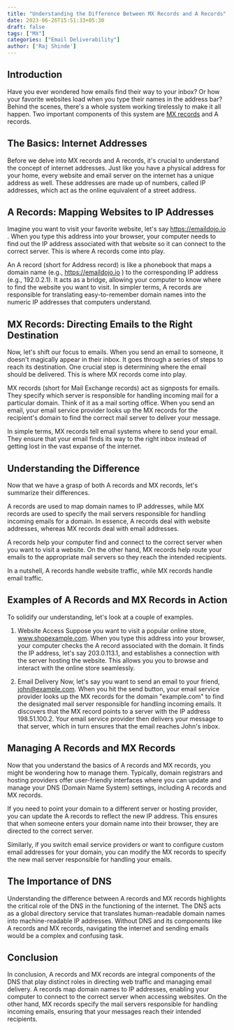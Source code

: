 ```yaml
---
title: "Understanding the Difference Between MX Records and A Records"
date: 2023-06-26T15:51:33+05:30
draft: false
tags: ["MX"]
categories: ["Email Deliverability"]
author: ['Raj Shinde']
---
```


## Introduction

Have you ever wondered how emails find their way to your inbox? Or how your favorite websites load when you type their names in the address bar? Behind the scenes, there's a whole system working tirelessly to make it all happen. Two important components of this system are [MX records](https://emaildojo.io/mx-record-lookup) and A records.

## The Basics: Internet Addresses

Before we delve into MX records and A records, it's crucial to understand the concept of internet addresses. Just like you have a physical address for your home, every website and email server on the internet has a unique address as well. These addresses are made up of numbers, called IP addresses, which act as the online equivalent of a street address.

## A Records: Mapping Websites to IP Addresses

Imagine you want to visit your favorite website, let's say https://emaildojo.io . When you type this address into your browser, your computer needs to find out the IP address associated with that website so it can connect to the correct server. This is where A records come into play.

An A record (short for Address record) is like a phonebook that maps a domain name (e.g., https://emaildojo.io ) to the corresponding IP address (e.g., 192.0.2.1). It acts as a bridge, allowing your computer to know where to find the website you want to visit. In simpler terms, A records are responsible for translating easy-to-remember domain names into the numeric IP addresses that computers understand.

## MX Records: Directing Emails to the Right Destination

Now, let's shift our focus to emails. When you send an email to someone, it doesn't magically appear in their inbox. It goes through a series of steps to reach its destination. One crucial step is determining where the email should be delivered. This is where MX records come into play.

MX records (short for Mail Exchange records) act as signposts for emails. They specify which server is responsible for handling incoming mail for a particular domain. Think of it as a mail sorting office. When you send an email, your email service provider looks up the MX records for the recipient's domain to find the correct mail server to deliver your message.

In simple terms, MX records tell email systems where to send your email. They ensure that your email finds its way to the right inbox instead of getting lost in the vast expanse of the internet.

## Understanding the Difference

Now that we have a grasp of both A records and MX records, let's summarize their differences.

A records are used to map domain names to IP addresses, while MX records are used to specify the mail servers responsible for handling incoming emails for a domain. In essence, A records deal with website addresses, whereas MX records deal with email addresses.

A records help your computer find and connect to the correct server when you want to visit a website. On the other hand, MX records help route your emails to the appropriate mail servers so they reach the intended recipients.

In a nutshell, A records handle website traffic, while MX records handle email traffic.

## Examples of A Records and MX Records in Action

To solidify our understanding, let's look at a couple of examples.

1. Website Access
Suppose you want to visit a popular online store, www.shopexample.com. When you type this address into your browser, your computer checks the A record associated with the domain. It finds the IP address, let's say 203.0.113.1, and establishes a connection with the server hosting the website. This allows you you to browse and interact with the online store seamlessly.

2. Email Delivery
Now, let's say you want to send an email to your friend, john@example.com. When you hit the send button, your email service provider looks up the MX records for the domain "example.com" to find the designated mail server responsible for handling incoming emails. It discovers that the MX record points to a server with the IP address 198.51.100.2. Your email service provider then delivers your message to that server, which in turn ensures that the email reaches John's inbox.

## Managing A Records and MX Records

Now that you understand the basics of A records and MX records, you might be wondering how to manage them. Typically, domain registrars and hosting providers offer user-friendly interfaces where you can update and manage your DNS (Domain Name System) settings, including A records and MX records.

If you need to point your domain to a different server or hosting provider, you can update the A records to reflect the new IP address. This ensures that when someone enters your domain name into their browser, they are directed to the correct server.

Similarly, if you switch email service providers or want to configure custom email addresses for your domain, you can modify the MX records to specify the new mail server responsible for handling your emails.

## The Importance of DNS

Understanding the difference between A records and MX records highlights the critical role of the DNS in the functioning of the internet. The DNS acts as a global directory service that translates human-readable domain names into machine-readable IP addresses. Without DNS and its components like A records and MX records, navigating the internet and sending emails would be a complex and confusing task.

## Conclusion

In conclusion, A records and MX records are integral components of the DNS that play distinct roles in directing web traffic and managing email delivery. A records map domain names to IP addresses, enabling your computer to connect to the correct server when accessing websites. On the other hand, MX records specify the mail servers responsible for handling incoming emails, ensuring that your messages reach their intended recipients.
